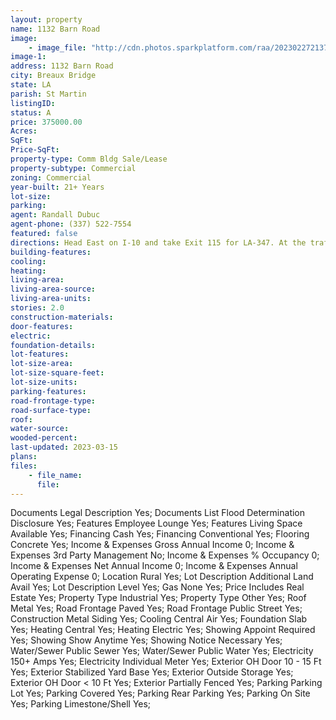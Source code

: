 ```yaml
---
layout: property
name: 1132 Barn Road 
image:
    - image_file: "http://cdn.photos.sparkplatform.com/raa/20230227213710030008000000.jpg"
image-1:
address: 1132 Barn Road
city: Breaux Bridge
state: LA
parish: St Martin
listingID: 
status: A
price: 375000.00
Acres: 
SqFt: 
Price-SqFt: 
property-type: Comm Bldg Sale/Lease
property-subtype: Commercial
zoning: Commercial
year-built: 21+ Years
lot-size: 
parking: 
agent: Randall Dubuc
agent-phone: (337) 522-7554
featured: false
directions: Head East on I-10 and take Exit 115 for LA-347. At the traffic circle take 3rd exit onto LA-347. At the second traffic circle take the 1st exit and stay on LA-347. Turn right onto N Barn Rd Destination on the right.
building-features: 
cooling: 
heating: 
living-area: 
living-area-source: 
living-area-units: 
stories: 2.0
construction-materials: 
door-features: 
electric: 
foundation-details: 
lot-features: 
lot-size-area: 
lot-size-square-feet: 
lot-size-units: 
parking-features: 
road-frontage-type: 
road-surface-type: 
roof: 
water-source: 
wooded-percent: 
last-updated: 2023-03-15
plans: 
files:
    - file_name:
      file:
---
```

Documents	Legal Description	Yes;
Documents List	Flood Determination Disclosure	Yes;
Features	Employee Lounge	Yes;
Features	Living Space Available	Yes;
Financing	Cash	Yes;
Financing	Conventional	Yes;
Flooring	Concrete	Yes;
Income & Expenses	Gross Annual Income	0;
Income & Expenses	3rd Party Management	No;
Income & Expenses	% Occupancy	0;
Income & Expenses	Net Annual Income	0;
Income & Expenses	Annual Operating Expense	0;
Location	Rural	Yes;
Lot Description	Additional Land Avail	Yes;
Lot Description	Level	Yes;
Gas	None	Yes;
Price Includes	Real Estate	Yes;
Property Type	Industrial	Yes;
Property Type	Other	Yes;
Roof	Metal	Yes;
Road Frontage	Paved	Yes;
Road Frontage	Public Street	Yes;
Construction	Metal Siding	Yes;
Cooling	Central Air	Yes;
Foundation	Slab	Yes;
Heating	Central	Yes;
Heating	Electric	Yes;
Showing	Appoint Required	Yes;
Showing	Show Anytime	Yes;
Showing	Notice Necessary	Yes;
Water/Sewer	Public Sewer	Yes;
Water/Sewer	Public Water	Yes;
Electricity	150+ Amps	Yes;
Electricity	Individual Meter	Yes;
Exterior	OH Door 10 - 15 Ft	Yes;
Exterior	Stabilized Yard Base	Yes;
Exterior	Outside Storage	Yes;
Exterior	OH Door < 10 Ft	Yes;
Exterior	Partially Fenced	Yes;
Parking	Parking Lot	Yes;
Parking	Covered	Yes;
Parking	Rear Parking	Yes;
Parking	On Site	Yes;
Parking	Limestone/Shell	Yes;

